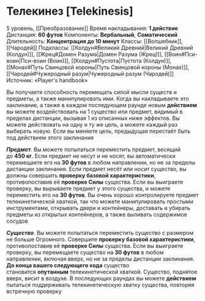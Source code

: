 # Телекинез [Telekinesis]
5 уровень, [[Преобразование]]
Время накладывания: **1 действие**
Дистанция: **60 футов**
Компоненты: **Вербальный**, **Соматический**
Длительность: **Концентрация до 10 минут**
Классы: [[Волшебник]], [[Чародей]]
Подклассы: [[Колдун#Великий Древний|Великий Древний (Колдун)]], [[Жрец#Домен Разума|Домен Разума (Жрец)]], [[Воин#Пси-воин|Пси-воин (Воин)]], [[Колдун#Пустота|Пустота (Колдун)]], [[Монах#Путь Свинцовой короны|Путь Свинцовой короны (Монах)]], [[Чародей#Чужеродный разум|Чужеродный разум (Чародей)]]
Источник: «Player's handbook»

Вы получаете способность перемещать силой мысли существ и предметы, а также манипулировать ими. Когда вы накладываете это заклинание, а также в каждом последующем раунде новым **действием** вы можете воздействовать на 1 существо или предмет, видимый в пределах дистанции, вызывая 1 из описанных ниже эффектов. Вы можете действовать на одну и ту же цель, а можете каждый раз выбирать новую. Если вы меняете цель, предыдущая перестаёт быть под действием этого заклинания

**_Предмет_**. Вы можете попытаться переместить предмет, весящий до **450 кг**. Если предмет не несут и не носят, вы автоматически перемещаете его на **30 футов** в любом направлении, но не за пределы дистанции заклинания. Если предмет несёт или носит существо, вы должны совершить **проверку базовой характеристики**, противопоставив её **проверке Силы** существа. Если вы выиграете проверку, вы вырываете предмет у этого существа, и можете переместить его на **30 футов**. Вы очень хорошо контролируете предмет телекинетической хваткой, так что можете манипулировать простыми инструментами, открывать двери и контейнеры, доставать и убирать предметы из открытых контейнеров, а также выливать содержимое сосудов

**_Существо_**. Вы можете попытаться переместить существо с размером не больше Огромного. Совершите **проверку базовой характеристики**, противопоставив её **проверке Силы** существа. Если вы выиграете проверку, вы перемещаете существо на **30 футов** в любом направлении, включая вверх, но не за пределы дистанции заклинания. **До конца вашего следующего хода** существо становится **опутанным** телекинетической хваткой. Существо, поднятое вверх, висит в воздухе. В последующих раундах вы можете **действием** пытаться поддерживать телекинетическую хватку существа, повторяя встречную проверку